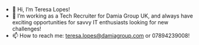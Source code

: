 - 👋 Hi, I’m Teresa Lopes!
- 👀 I’m working as a Tech Recruiter for Damia Group UK, and always have exciting opportunities for savvy IT enthusiasts looking for new challenges!
- 📫 How to reach me: teresa.lopes@damiagroup.com or 07894239008!

<!---
TecasLopes/TecasLopes is a ✨ special ✨ repository because its `README.md` (this file) appears on your GitHub profile.
You can click the Preview link to take a look at your changes.
--->
